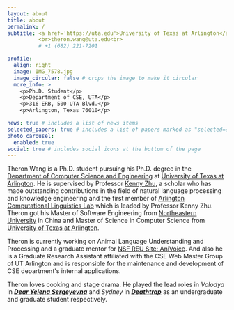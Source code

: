 ```yaml
---
layout: about
title: about
permalink: /
subtitle: <a href='https://uta.edu'>University of Texas at Arlington</a>
          <br>theron.wang@uta.edu<br>
          # +1 (682) 221-7201

profile:
  align: right
  image: IMG_7578.jpg
  image_circular: false # crops the image to make it circular
  more_info: >
    <p>Ph.D. Student</p>
    <p>Department of CSE, UTA</p>
    <p>316 ERB, 500 UTA Blvd.</p>
    <p>Arlington, Texas 76010</p>

news: true # includes a list of news items
selected_papers: true # includes a list of papers marked as "selected={true}"
photo_carousel:
  enabled: true
social: true # includes social icons at the bottom of the page
---
```


Theron Wang is a Ph.D. student pursuing his Ph.D. degree in the [Department of Computer Science and Engineering](https://cse.uta.edu/) at [University of Texas at Arlington](https://uta.edu). He is supervised by Professor [Kenny Zhu](https://kenzhu2000.github.io), a scholar who has made outstanding contributions in the field of natural language processing and knowledge engineering and the first member of [Arlington Computational Linguistics Lab](https://uta-acl2.github.io) which is leaded by Professor Kenny Zhu. Theron got his Master of Software Engineering from [Northeastern University](https://english.neu.edu.cn/) in China and Master of Science in Computer Science from [University of Texas at Arlington](https://uta.edu).

Theron is currently working on Animal Language Understanding and Processing and a graduate mentor for [NSF REU Site: AniVoice](https://uta-acl2.github.io/reu). And also he is a Graduate Research Assistant affiliated with the CSE Web Master Group of UT Arlington and is responsible for the maintenance and development of CSE department's internal applications.

Theron loves cooking and stage drama. He played the lead roles in *Volodya* in [***Dear Yelena Sergeyevna***](https://en.wikipedia.org/wiki/Dear_Yelena_Sergeyevna) and *Sydney* in [***Deathtrap***](https://en.wikipedia.org/wiki/Deathtrap_(play)) as an undergraduate and graduate student respectively.

<!-- Write your biography here. Tell the world about yourself. Link to your favorite [subreddit](http://reddit.com). You can put a picture in, too. The code is already in, just name your picture `prof_pic.jpg` and put it in the `img/` folder.

Put your address / P.O. box / other info right below your picture. You can also disable any of these elements by editing `profile` property of the YAML header of your `_pages/about.md`. Edit `_bibliography/papers.bib` and Jekyll will render your [publications page](/al-folio/publications/) automatically.

Link to your social media connections, too. This theme is set up to use [Font Awesome icons](https://fontawesome.com/) and [Academicons](https://jpswalsh.github.io/academicons/), like the ones below. Add your Facebook, Twitter, LinkedIn, Google Scholar, or just disable all of them. -->
